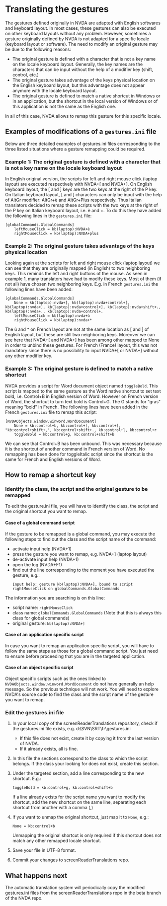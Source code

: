 # Translating the gestures

The gestures defined originally in NVDA are adapted with English softwares and keyboard layout. In most cases, these gestures can also be executed on other keyboard layouts without any problem. However, sometimes a gesture originally defined by NVDA is not adapted for a specific locale (keyboard layout or software). The need to modify an original gesture may be due to the following reasons:

* The original gesture is defined with a character that is not a key name on the locale keyboard layout. Generally, the key names are the characters that can be input without the help of a modifier key (shift, control, etc.)
* The original gesture takes advantage of the keys physical location on the English keyboard layout, but this advantage does not appear anymore with the locale keyboard layout.
* The original gesture is defined to match a native shortcut in Windows or in an application, but the shortcut in the local version of Windows or of this application is not the same as the English one.

In all of this case, NVDA allows to remap this gesture for this specific locale.

## Examples of modifications of a `gestures.ini` file

Below are three detailed examples of gestures.ini files corresponding to the three listed situations where a gesture remapping could be required.

### Example 1: The original gesture is defined with a character that is not a key name on the locale keyboard layout

In English original version, the scripts for left and right mouse click (laptop layout) are executed respectively with NVDA+[ and NVDA+]. On English keyboard layout, the [ and ] keys are the two keys at the right of the P key.
On Italian keyboard layout, [ and ] characters can only be input with the help of AltGr modifier: AltGr+è and AltGr+Plus respectively. Thus Italian translators decided to remap these scripts with the two keys at the right of the P key on Italian keyboard layout, i.e. è and +. To do this they have added the following lines in the `gestures.ini` file:

```
[globalCommands.GlobalCommands]
	leftMouseClick = kb(laptop):NVDA+è
	rightMouseClick = kb(laptop):NVDA+plus
```

### Example 2: The original gesture takes advantage of the keys physical location 

Looking again at the scripts for left and right mouse click (laptop layout) we can see that they are originally mapped (in English) to two neighboring keys. This reminds the left and right buttons of the mouse.
As seen in example 1, many translators have had to modify these keys. Most of them (if not all) have chosen two neighboring keys. E.g. in French `gestures.ini` the following lines have been added:

```
[globalCommands.GlobalCommands]
	None = kb(laptop):nvda+[, kb(laptop):nvda+control+[, kb(laptop):nvda+], kb(laptop):nvda+control+], kb(laptop):nvda+shift+., kb(laptop):nvda+., kb(laptop):nvda+control+.
	leftMouseClick = kb(laptop):nvda+ù
	rightMouseClick = kb(laptop):nvda+*
```

The ù and * on French layout are not at the same location as [ and ] of English layout, but these are still two neighboring keys.
Moreover we can see here that NVDA+[ and NVDA+] has been among other mapped to None in order to unbind these gestures. For French (France) layout, this was not mandatory since there is no possibility to input NVDA+[ or NVDA+] without any other modifier key.

### Example 3: The original gesture is defined to match a native shortcut

NVDA provides a script for Word document object named `toggleBold`. This script is mapped to the same gesture as the Word native shortcut to set text bold, i.e. Control+B in English version of Word. However on French version of Word, the shortcut to turn text bold is Control+G. The G stands for "gras" meaning "bold" in French. The following lines have been added in the French `gestures.ini` file to remap this script:

```
[NVDAObjects.window.winword.WordDocument]
	None = kb:control+b, kb:control+[, kb:control+], "kb:control+shift+,", kb:control+shift+., kb:control+l, kb:control+r
	toggleBold = kb:control+g, kb:control+shift+b
```

We can see that Control+B has been unbound. This was necessary because it is the shortcut of another command in French version of Word.
No remapping has been done for toggleItalic script since the shortcut is the same for French and English versions of Word.

## How to remap a shortcut key

### Identify the class, the script and the original gesture to be remapped

To edit the gesture.ini file, you will have to identify the class, the script and the original shortcut you want to remap.

#### Case of a global command script

If the gesture to be remapped is a global command, you may execute the following steps to find out the class and the script name of the command:

* activate input help (NVDA+1)
* press the gesture you want to remap, e.g. NVDA+] (laptop layout)
* de-activate input help (NVDA+1)
* open the log (NVDA+F1)
* find out the line corresponding to the moment you have executed the gesture, e.g.:
  ```
  Input help: gesture kb(laptop):NVDA+], bound to script rightMouseClick on globalCommands.GlobalCommands
  ```

The information you are searching is on this line:

* script name: `rightMouseClick`
* class name: `globalCommands.GlobalCommands` (Note that this is always this class for global commands)
* original gesture: `kb(laptop):NVDA+]`

#### Case of an application specific script

In case you want to remap an application specific script, you will have to follow the same steps as those for a global command script. You just need to ensure before proceeding that you are in the targeted application.

#### Case of an object specific script

Object specific scripts such as the ones linked to `NVDAObjects.window.winword.WordDocument` do not have generally an help message. So the previous technique will not work. You will need to explore NVDA's source code to find the class and the script name of the gesture you want to remap.

### Edit the gestures.ini file

1. In your local copy of the screenReaderTranslations repository, check if the gestures.ini file exists, e.g. d:\SVN\SRT\fr\gestures.ini

   * If this file does not exist, create it by copying it from the last version of NVDA.
   * If it already exists, all is fine.

2. In this file the sections correspond to the class to which the script belongs. If the class your looking for does not exist, create this section.
3. Under the targeted section, add a line corresponding to the new shortcut. E.g.:
   ```
   toggleBold = kb:control+g, kb:control+shift+b
   ```
   If a line already exists for the script name you want to modify the shortcut, add the new shortcut on the same line, separating each shortcut from another with a comma (,)
4. If you want to unmap the original shortcut, just map it to `None`, e.g.:
   ```
   None = kb:control+b
   ```
   Unmapping the original shortcut is only required if this shortcut does not match any other remapped locale shortcut.
5. Save your file in UTF-8 format.
6. Commit your changes to screenReaderTranslations repo.

## What happens next

The automatic translation system will periodically copy the modified gestures.ini files from the screenReaderTranslations repo in the beta branch of the NVDA repo.
